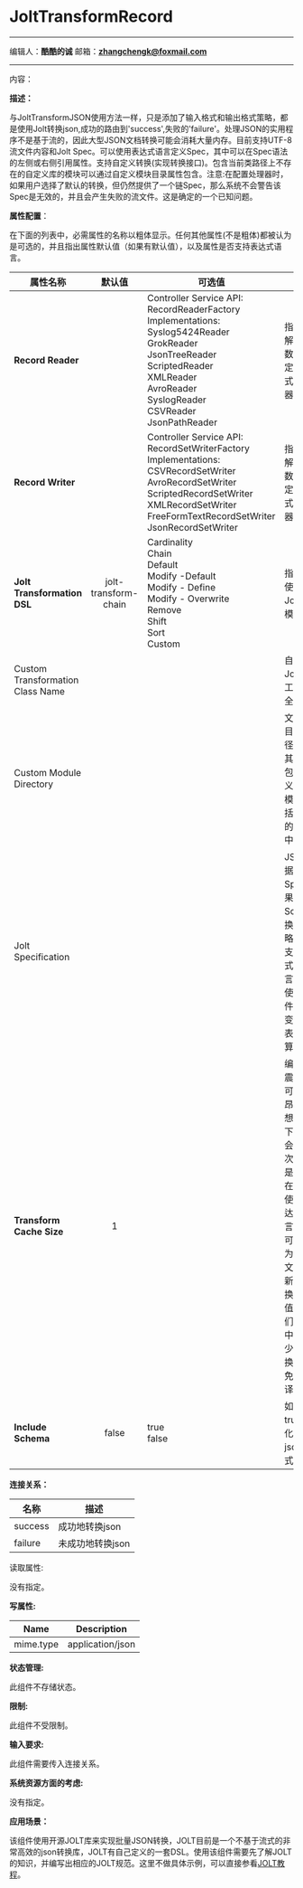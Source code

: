 # JoltTransformRecord
***
编辑人：__**酷酷的诚**__  邮箱：**zhangchengk@foxmail.com** 
***
内容：

**描述：**    

与JoltTransformJSON使用方法一样，只是添加了输入格式和输出格式策略，都是使用Jolt转换json,成功的路由到'success',失败的'failure'。处理JSON的实用程序不是基于流的，因此大型JSON文档转换可能会消耗大量内存。目前支持UTF-8流文件内容和Jolt Spec。可以使用表达式语言定义Spec，其中可以在Spec语法的左侧或右侧引用属性。支持自定义转换(实现转换接口)。包含当前类路径上不存在的自定义库的模块可以通过自定义模块目录属性包含。注意:在配置处理器时，如果用户选择了默认的转换，但仍然提供了一个链Spec，那么系统不会警告该Spec是无效的，并且会产生失败的流文件。这是确定的一个已知问题。

**属性配置**：

在下面的列表中，必需属性的名称以粗体显示。任何其他属性(不是粗体)都被认为是可选的，并且指出属性默认值（如果有默认值），以及属性是否支持表达式语言。

属性名称                             |         默认值          | 可选值                                                                                                                    | 描述                                                                                            
-------------------------------- |:--------------------:| ---------------------------------------------------------------------------------------------------------------------- | ----------------------------------------------------------------------------------------------
**Record Reader**      |  | Controller Service API:<br>RecordReaderFactory<br>Implementations: <br>Syslog5424Reader<br>GrokReader<br>JsonTreeReader<br>ScriptedReader<br>XMLReader<br>AvroReader<br>SyslogReader<br>CSVReader<br>JsonPathReader  | 指定用于解析传入数据和确定数据模式的控制器服务。                                                                              
**Record Writer**      |  | Controller Service API:<br>RecordSetWriterFactory<br>Implementations: <br>CSVRecordSetWriter<br>AvroRecordSetWriter<br>ScriptedRecordSetWriter<br>XMLRecordSetWriter<br>FreeFormTextRecordSetWriter<br>JsonRecordSetWriter  | 指定用于解析输出数据和确定数据模式的控制器服务。                                                                              
**Jolt Transformation DSL**      | jolt-transform-chain | Cardinality <br>Chain<br>Default<br>Modify -Default<br>Modify - Define<br>Modify - Overwrite<br>Remove<br>Shift<br>Sort<br>Custom  | 指定应该使用哪种Jolt转换模式                                                                              
Custom Transformation Class Name |                      |                                                                                                                        | 自定义Jolt转换工具类的全类名                                                                              
Custom Module Directory          |                      |                                                                                                                        | 文件和/或目录的路径列表，其中包含包含自定义转换的模块(不包括在NiFi的类路径中)。                                                   
Jolt Specification               |                      |                                                                                                                        | JSON数据转换Spec。如果选择了Sort转换，则忽略此值。<br>支持表达式语言:true(将使用流文件属性和变量注册表进行计算)                             
**Transform Cache Size**         |          1           |                                                                                                                        | 编译一个震荡转换可能相当昂贵。理想情况下，这只会做一次。但是，如果在转换中使用了表达式语言，我们可能需要为每个流文件进行新的转换。这个值控制我们在内存中缓存多少个转换，以避免每次编译转换。
**Include Schema**               |        false         | true<br>false                                                                                                         | 如果为true，美化输出json的格式。                                                                          

  
**连接关系：**

名称      | 描述        
------- | ----------
success | 成功地转换json 
failure | 未成功地转换json

  
读取属性:

没有指定。

**写属性:**

Name      | Description     
--------- | ----------------
mime.type | application/json

**状态管理:**

此组件不存储状态。

**限制:**

此组件不受限制。

**输入要求:**

此组件需要传入连接关系。

**系统资源方面的考虑:**

没有指定。

**应用场景：**

该组件使用开源JOLT库来实现批量JSON转换，JOLT目前是一个不基于流式的非常高效的json转换库，JOLT有自己定义的一套DSL。使用该组件需要先了解JOLT的知识，并编写出相应的JOLT规范。这里不做具体示例，可以直接参看[JOLT教程](../jolt/jolt详解.md)。